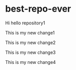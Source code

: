 # best-repo-ever

Hi hello repository1

This is my new change1

This is my new change2

This is my new change3

This is my new change4